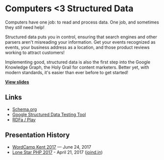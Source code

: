 # Computers <3 Structured Data

Computers have one job: to read and process data. One job, and sometimes they *still* need help!

Structured data puts you in control, ensuring that search engines and other parsers aren't misreading your information. Get your events recognized as events, your business address as a location, and those product reviews working to attract customers!

Implementing good, structured data is also the first step into the Google Knowledge Graph, the Holy Grail for content marketers. Better yet, with modern standards, it's easier than ever before to get started!

**[View slides](https://stevegrunwell.github.io/structured-data)**

## Links

* [Schema.org](https://schema.org)
* [Google Structured Data Testing Tool](https://search.google.com/structured-data/testing-tool/)
* [RDFa / Play](https://rdfa.info/play/)


## Presentation History

* [WordCamp Kent 2017](https://2017.kent.wordcamp.org/) — June 24, 2017
* [Lone Star PHP 2017](http://lonestarphp.com/) - April 21, 2017 ([joind.in](https://joind.in/talk/c9af2))

